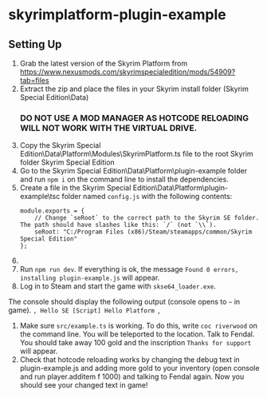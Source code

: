 # skyrimplatform-plugin-example

## Setting Up


1. Grab the latest version of the Skyrim Platform from https://www.nexusmods.com/skyrimspecialedition/mods/54909?tab=files
2. Extract the zip and place the files in your Skyrim install folder (Skyrim Special Edition\Data) 
   ### DO NOT USE A MOD MANAGER AS HOTCODE RELOADING WILL NOT WORK WITH THE VIRTUAL DRIVE.
3. Copy the Skyrim Special Edition\Data\Platform\Modules\SkyrimPlatform.ts file to the root Skyrim folder Skyrim Special Edition
3. Go to the Skyrim Special Edition\Data\Platform\plugin-example folder and run `npm i` on the command line to install the dependencies.
5. Create a file in the Skyrim Special Edition\Data\Platform\plugin-example\tsc folder named `config.js` with the following contents:
   ```
   module.exports = {
       // Change `seRoot` to the correct path to the Skyrim SE folder. The path should have slashes like this: `/` (not `\\`).
       seRoot: "C:/Program Files (x86)/Steam/steamapps/common/Skyrim Special Edition"
   };
   ```
6. 
7. Run `npm run dev`. If everything is ok, the message `Found 0 errors, installing plugin-example.js` will appear.
8. Log in to Steam and start the game with `skse64_loader.exe`.

The console should display the following output (console opens to `~` in game).
``,
Hello SE
[Script] Hello Platform
``,

1. Make sure `src/example.ts` is working. To do this, write `coc riverwood` on the command line. You will be teleported to the location. Talk to Fendal. You should take away 100 gold and the inscription `Thanks for support` will appear. 
2. Check that hotcode reloading works by changing the debug text in plugin-example.js and adding more gold to your inventory (open console and run player.additem f 1000) and talking to Fendal again. Now you should see your changed text in game!
